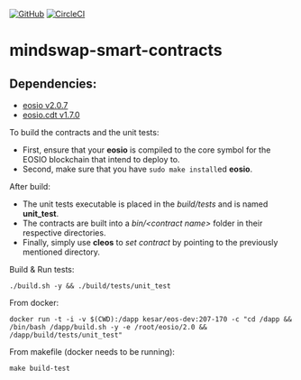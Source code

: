 [![GitHub](https://img.shields.io/github/license/Avm07/mindswap-smart-contracts)](https://raw.githubusercontent.com/Avm07/mindswap-smart-contracts/feature/add_limit_order/LICENSE)
[![CircleCI](https://circleci.com/gh/Avm07/mindswap-smart-contracts.svg?style=svg)](https://circleci.com/gh/Avm07/mindswap-smart-contracts)
# mindswap-smart-contracts

## Dependencies:
* [eosio v2.0.7](https://github.com/EOSIO/eos/releases/tag/v2.0.7)
* [eosio.cdt v1.7.0](https://github.com/EOSIO/eosio.cdt/releases/tag/v1.7.0)

To build the contracts and the unit tests:
* First, ensure that your __eosio__ is compiled to the core symbol for the EOSIO blockchain that intend to deploy to.
* Second, make sure that you have ```sudo make install```ed __eosio__.

After build:
* The unit tests executable is placed in the _build/tests_ and is named __unit_test__.
* The contracts are built into a _bin/\<contract name\>_ folder in their respective directories.
* Finally, simply use __cleos__ to _set contract_ by pointing to the previously mentioned directory.

Build & Run tests:
```
./build.sh -y && ./build/tests/unit_test
```

From docker:
```
docker run -t -i -v $(CWD):/dapp kesar/eos-dev:207-170 -c "cd /dapp && /bin/bash /dapp/build.sh -y -e /root/eosio/2.0 && /dapp/build/tests/unit_test"
```

From makefile (docker needs to be running):
```
make build-test 
```
